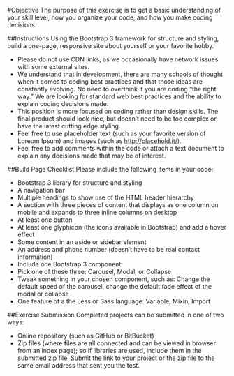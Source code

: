 
#Objective
The purpose of this exercise is to get a basic understanding of your skill level, how you organize your code, and how you make coding decisions.

##Instructions
Using the Bootstrap 3 framework for structure and styling, build a one-page, responsive site about yourself or your favorite hobby.
- Please do not use CDN links, as we occasionally have network issues with some external sites.
- We understand that in development, there are many schools of thought when it comes to coding best practices and that those ideas are constantly evolving. No need to overthink if you are coding “the right way.” We are looking for standard web best practices and the ability to explain coding decisions made.
- This position is more focused on coding rather than design skills. The final product should look nice, but doesn’t need to be too complex or have the latest cutting edge styling.
- Feel free to use placeholder text (such as your favorite version of Loreum Ipsum) and images (such as http://placehold.it/).
- Feel free to add comments within the code or attach a text document to explain any decisions made that may be of interest.

##Build Page Checklist
Please include the following items in your code:
- Bootstrap 3 library for structure and styling
- A navigation bar
- Multiple headings to show use of the HTML header hierarchy
- A section with three pieces of content that displays as one column on mobile and expands to three inline columns on desktop
- At least one button
- At least one glyphicon (the icons available in Bootstrap) and add a hover effect
- Some content in an aside or sidebar element
- An address and phone number (doesn’t have to be real contact information)
- Include one Bootstrap 3 component:
- Pick one of these three: Carousel, Modal, or Collapse
- Tweak something in your chosen component, such as: Change the default speed of the carousel, change the default fade effect of the modal or collapse
- One feature of a the Less or Sass language: Variable, Mixin, Import

##Exercise Submission
Completed projects can be submitted in one of two ways:
- Online repository (such as GitHub or BitBucket)
- Zip files (where files are all connected and can be viewed in browser from an index page); so if libraries are used, include them in the submitted zip file.
Submit the link to your project or the zip file to the same email address that sent you the test.
